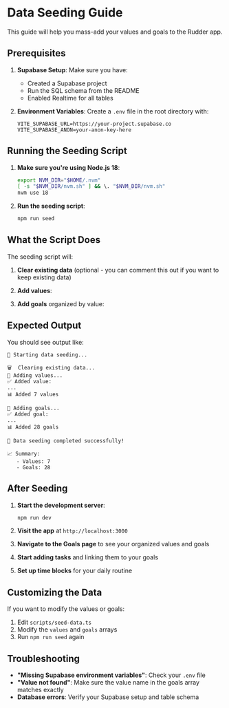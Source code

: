 # Data Seeding Guide

This guide will help you mass-add your values and goals to the Rudder app.

## Prerequisites

1. **Supabase Setup**: Make sure you have:
   - Created a Supabase project
   - Run the SQL schema from the README
   - Enabled Realtime for all tables

2. **Environment Variables**: Create a `.env` file in the root directory with:
   ```env
   VITE_SUPABASE_URL=https://your-project.supabase.co
   VITE_SUPABASE_ANON=your-anon-key-here
   ```

## Running the Seeding Script

1. **Make sure you're using Node.js 18**:
   ```bash
   export NVM_DIR="$HOME/.nvm"
   [ -s "$NVM_DIR/nvm.sh" ] && \. "$NVM_DIR/nvm.sh"
   nvm use 18
   ```

2. **Run the seeding script**:
   ```bash
   npm run seed
   ```

## What the Script Does

The seeding script will:

1. **Clear existing data** (optional - you can comment this out if you want to keep existing data)
2. **Add values**:


3. **Add goals** organized by value:


## Expected Output

You should see output like:
```
🌱 Starting data seeding...

🗑️  Clearing existing data...
📝 Adding values...
✅ Added value: 
...
📊 Added 7 values

🎯 Adding goals...
✅ Added goal: 
...
📊 Added 28 goals

🎉 Data seeding completed successfully!

📈 Summary:
   - Values: 7
   - Goals: 28
```

## After Seeding

1. **Start the development server**:
   ```bash
   npm run dev
   ```

2. **Visit the app** at `http://localhost:3000`

3. **Navigate to the Goals page** to see your organized values and goals

4. **Start adding tasks** and linking them to your goals

5. **Set up time blocks** for your daily routine

## Customizing the Data

If you want to modify the values or goals:

1. Edit `scripts/seed-data.ts`
2. Modify the `values` and `goals` arrays
3. Run `npm run seed` again

## Troubleshooting

- **"Missing Supabase environment variables"**: Check your `.env` file
- **"Value not found"**: Make sure the value name in the goals array matches exactly
- **Database errors**: Verify your Supabase setup and table schema 